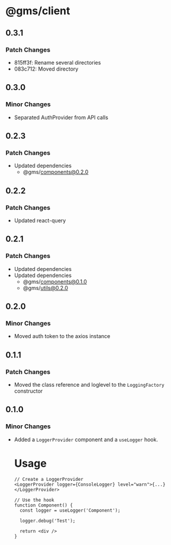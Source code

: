 # @gms/client

## 0.3.1

### Patch Changes

- 815ff3f: Rename several directories
- 083c712: Moved directory

## 0.3.0

### Minor Changes

- Separated AuthProvider from API calls

## 0.2.3

### Patch Changes

- Updated dependencies
  - @gms/components@0.2.0

## 0.2.2

### Patch Changes

- Updated react-query

## 0.2.1

### Patch Changes

- Updated dependencies
- Updated dependencies
  - @gms/components@0.1.0
  - @gms/utils@0.2.0

## 0.2.0

### Minor Changes

- Moved auth token to the axios instance

## 0.1.1

### Patch Changes

- Moved the class reference and loglevel to the `LoggingFactory` constructor

## 0.1.0

### Minor Changes

- Added a `LoggerProvider` component and a `useLogger` hook.

  # Usage

      // Create a LoggerProvider
      <LoggerProvider logger={ConsoleLogger} level="warn">{...}</LoggerProvider>

      // Use the hook
      function Component() {
        const logger = useLogger('Component');

        logger.debug('Test');

        return <div />
      }
